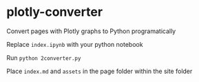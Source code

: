 # plotly-converter
Convert pages with Plotly graphs to Python programatically

Replace `index.ipynb` with your python notebook

Run `python 2converter.py`

Place `index.md` and `assets` in the page folder within the site folder
